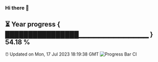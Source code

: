 ### Hi there 👋
⏳ Year progress { ████████████████▁▁▁▁▁▁▁▁▁▁▁▁▁▁ } 54.18 %
---
⏰ Updated on Mon, 17 Jul 2023 18:19:38 GMT
![Progress Bar CI](https://github.com/liununu/liununu/workflows/Progress%20Bar%20CI/badge.svg)
